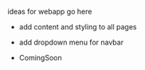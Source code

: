 ideas for webapp go here

- add content and styling to all pages
- add dropdown menu for navbar

- ComingSoon 

